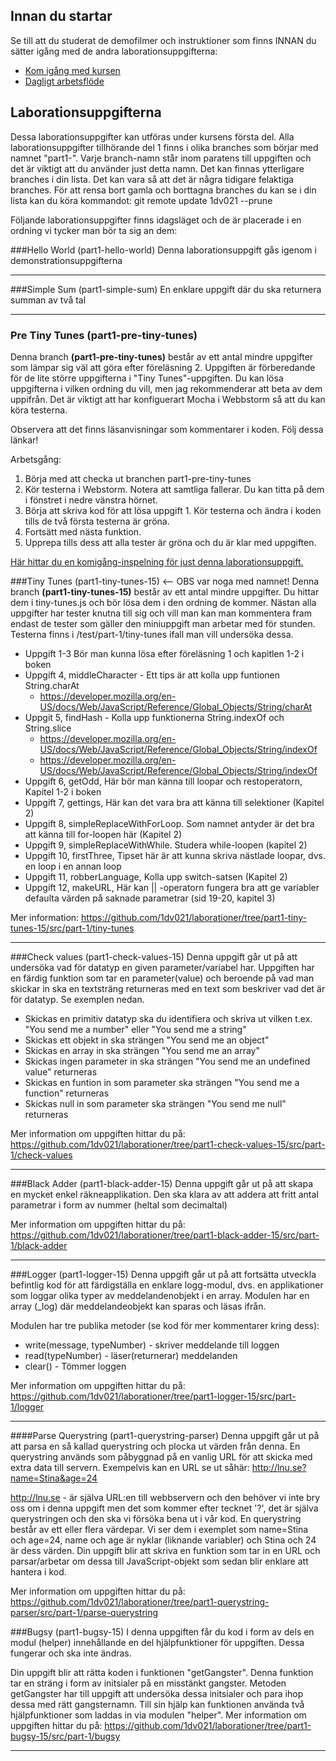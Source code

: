 ## Innan du startar
Se till att du studerat de demofilmer och instruktioner som finns INNAN du sätter igång med de andra laborationsuppgifterna:

* [Kom igång med kursen](https://coursepress.lnu.se/kurs/grundlaggande-programmering/kom-igang-med-kursen/)
* [Dagligt arbetsflöde](https://coursepress.lnu.se/kurs/grundlaggande-programmering/workflow-laborationer/)


## Laborationsuppgifterna
Dessa laborationsuppgifter kan utföras under kursens första del. Alla laborationsuppgifter tillhörande del 1 finns i olika branches som börjar med namnet "part1-". Varje branch-namn står inom paratens till uppgiften och det är viktigt att du använder just detta namn. Det kan finnas ytterligare branches i din lista. Det kan vara så att det är några tidigare felaktiga branches. För att rensa bort gamla och borttagna branches du kan se i din lista kan du köra kommandot:
git remote update 1dv021 --prune

Följande laborationsuppgifter finns idagsläget och de är placerade i en ordning vi tycker man bör ta sig an dem:

###Hello World  (part1-hello-world)
Denna laborationsuppgift gås igenom i demonstrationsuppgifterna

***

###Simple Sum (part1-simple-sum)
En enklare uppgift där du ska returnera summan av två tal

***

### Pre Tiny Tunes (part1-pre-tiny-tunes)
Denna branch **(part1-pre-tiny-tunes)** består av ett antal mindre uppgifter som lämpar sig väl att göra efter föreläsning 2. Uppgiften är förberedande för de lite större uppgifterna i "Tiny Tunes"-uppgiften. Du kan lösa uppgifterna i vilken ordning du vill, men jag rekommenderar att beta av dem uppifrån. Det är viktigt att har konfiguerart Mocha i Webbstorm så att du kan köra testerna. 

Observera att det finns läsanvisningar som kommentarer i koden. Följ dessa länkar!

Arbetsgång:

1. Börja med att checka ut branchen part1-pre-tiny-tunes
2. Kör testerna i Webstorm. Notera att samtliga fallerar. Du kan titta på dem i fönstret i nedre vänstra hörnet.
3. Börja att skriva kod för att lösa uppgift 1. Kör testerna och ändra i koden tills de två första testerna är gröna.
4. Fortsätt med nästa funktion.
5. Upprepa tills dess att alla tester är gröna och du är klar med uppgiften.

[Här hittar du en komigång-inspelning för just denna laborationsuppgift.](https://youtu.be/4JJlXamcgks)


###Tiny Tunes (part1-tiny-tunes-15) <-- OBS var noga med namnet!
Denna branch **(part1-tiny-tunes-15)** består av ett antal mindre uppgifter. Du hittar dem i tiny-tunes.js och bör lösa dem i den ordning de kommer. Nästan alla uppgifter har tester knutna till sig och vill man kan man kommentera fram endast de tester som gäller den miniuppgift man arbetar med för stunden. Testerna finns i /test/part-1/tiny-tunes ifall man vill undersöka dessa.

* Uppgift 1-3 Bör man kunna lösa efter föreläsning 1 och kapitlen 1-2 i boken
* Uppgift 4, middleCharacter - Ett tips är att kolla upp funtionen String.charAt
  * https://developer.mozilla.org/en-US/docs/Web/JavaScript/Reference/Global_Objects/String/charAt
* Uppgit 5, findHash - Kolla upp funktionerna String.indexOf och String.slice 
  * https://developer.mozilla.org/en-US/docs/Web/JavaScript/Reference/Global_Objects/String/indexOf
  * https://developer.mozilla.org/en-US/docs/Web/JavaScript/Reference/Global_Objects/String/indexOf
* Uppgift 6, getOdd, Här bör man känna till loopar och restoperatorn, Kapitel 1-2 i boken
* Uppgift 7, gettings, Här kan det vara bra att känna till selektioner (Kapitel 2)
* Uppgift 8, simpleReplaceWithForLoop. Som namnet antyder är det bra att känna till for-loopen här (Kapitel 2)
* Uppgift 9, simpleReplaceWithWhile. Studera while-loopen (kapitel 2)
* Uppgift 10, firstThree, Tipset här är att kunna skriva nästlade loopar, dvs. en loop i en annan loop
* Uppgift 11, robberLanguage, Kolla upp switch-satsen (Kapitel 2)
* Uppgift 12, makeURL, Här kan || -operatorn fungera bra att ge variabler defaulta värden på saknade parametrar (sid 19-20, kapitel 3)

Mer information: https://github.com/1dv021/laborationer/tree/part1-tiny-tunes-15/src/part-1/tiny-tunes

***

###Check values (part1-check-values-15)
Denna uppgift går ut på att undersöka vad för datatyp en given parameter/variabel har.
Uppgiften har en färdig funktion som tar en parameter(value) och beroende på vad man skickar in
ska en textsträng returneras med en text som beskriver vad det är för datatyp. Se exemplen nedan.

* Skickas en primitiv datatyp ska du identifiera och skriva ut vilken t.ex. "You send me a number" eller "You send me a string"
* Skickas ett objekt in ska strängen "You send me an object"
* Skickas en array in ska strängen "You send me an array"
* Skickas ingen parameter in ska strängen "You send me an undefined value" returneras
* Skickas en funtion in som parameter ska strängen "You send me a function" returneras
* Skickas null in som parameter ska strängen "You send me null" returneras

Mer information om uppgiften hittar du på:
https://github.com/1dv021/laborationer/tree/part1-check-values-15/src/part-1/check-values

***

###Black Adder (part1-black-adder-15)
Denna uppgift går ut på att skapa en mycket enkel räkneapplikation.
Den ska klara av att addera att fritt antal parametrar i form av nummer (heltal som decimaltal)

Mer information om uppgiften hittar du på:
https://github.com/1dv021/laborationer/tree/part1-black-adder-15/src/part-1/black-adder

***

###Logger (part1-logger-15)
Denna uppgift går ut på att fortsätta utveckla befintlig kod för att färdigställa en enklare
logg-modul, dvs. en applikationer som loggar olika typer av meddelandenobjekt i en array.
Modulen har en array (_log) där meddelandeobjekt kan sparas och läsas ifrån.

Modulen har tre publika metoder (se kod för mer kommentarer kring dess):
* write(message, typeNumber) - skriver meddelande till loggen
* read(typeNumber) - läser(returnerar) meddelanden
* clear() - Tömmer loggen

Mer information om uppgiften hittar du på:
https://github.com/1dv021/laborationer/tree/part1-logger-15/src/part-1/logger

***

####Parse Querystring (part1-querystring-parser)
Denna uppgift går ut på att parsa en så kallad querystring och plocka ut värden från denna. En querystring används som påbyggnad på en vanlig URL för att skicka med extra data till servern. Exempelvis kan en URL se ut såhär:
http://lnu.se?name=Stina&age=24

http://lnu.se - är själva URL:en till webbservern och den behöver vi inte bry oss om i denna uppgift men det som kommer efter tecknet '?', det är själva querystringen och den ska vi försöka bena ut i vår kod. En querystring består av ett eller flera värdepar. Vi ser dem i exemplet som name=Stina och age=24, name och age är nyklar (liknande variabler) och Stina och 24 är dess värden. Din uppgift blir att skriva en funktion som tar in en URL och parsar/arbetar om dessa till JavaScript-objekt som sedan blir enklare att hantera i kod. 

Mer information om uppgiften hittar du på:
https://github.com/1dv021/laborationer/tree/part1-querystring-parser/src/part-1/parse-querystring

###Bugsy (part1-bugsy-15)
I denna uppgiften får du kod i form av dels en modul (helper) innehållande en del hjälpfunktioner
för uppgiften. Dessa fungerar och ska inte ändras.

Din uppgift blir att rätta koden i funktionen "getGangster". Denna funktion tar en sträng i form av initsialer
på en misstänkt gangster. Metoden getGangster har till uppgift att undersöka dessa initsialer och para ihop dessa
med rätt gangsternamn. Till sin hjälp kan funktionen använda två hjälpfunktioner som laddas in via modulen "helper".
Mer information om uppgiften hittar du på:
https://github.com/1dv021/laborationer/tree/part1-bugsy-15/src/part-1/bugsy

***
